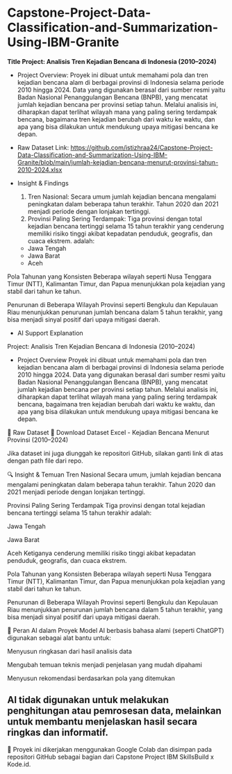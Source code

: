 # Capstone-Project-Data-Classification-and-Summarization-Using-IBM-Granite
**Title Project: Analisis Tren Kejadian Bencana di Indonesia (2010–2024)**

- Project Overview: Proyek ini dibuat untuk memahami pola dan tren kejadian bencana alam di berbagai provinsi di Indonesia selama periode 2010 hingga 2024. Data yang digunakan berasal dari sumber resmi yaitu Badan Nasional Penanggulangan Bencana (BNPB), yang mencatat jumlah kejadian bencana per provinsi setiap tahun.
Melalui analisis ini, diharapkan dapat terlihat wilayah mana yang paling sering terdampak bencana, bagaimana tren kejadian berubah dari waktu ke waktu, dan apa yang bisa dilakukan untuk mendukung upaya mitigasi bencana ke depan.

- Raw Dataset Link: https://github.com/istizhraa24/Capstone-Project-Data-Classification-and-Summarization-Using-IBM-Granite/blob/main/jumlah-kejadian-bencana-menurut-provinsi-tahun-2010-2024.xlsx
  
- Insight & Findings
    1. Tren Nasional: Secara umum jumlah kejadian bencana mengalami peningkatan dalam beberapa tahun terakhir. Tahun 2020 dan 2021 menjadi periode dengan lonjakan tertinggi.
    2. Provinsi Paling Sering Terdampak: Tiga provinsi dengan total kejadian bencana tertinggi selama 15 tahun terakhir yang cenderung memiliki risiko tinggi akibat kepadatan penduduk,                  geografis, dan cuaca ekstrem. adalah:
    - Jawa Tengah
    - Jawa Barat
    - Aceh


Pola Tahunan yang Konsisten
Beberapa wilayah seperti Nusa Tenggara Timur (NTT), Kalimantan Timur, dan Papua menunjukkan pola kejadian yang stabil dari tahun ke tahun.

Penurunan di Beberapa Wilayah
Provinsi seperti Bengkulu dan Kepulauan Riau menunjukkan penurunan jumlah bencana dalam 5 tahun terakhir, yang bisa menjadi sinyal positif dari upaya mitigasi daerah.


- AI Support Explanation


Project: Analisis Tren Kejadian Bencana di Indonesia (2010–2024)
- Project Overview
Proyek ini dibuat untuk memahami pola dan tren kejadian bencana alam di berbagai provinsi di Indonesia selama periode 2010 hingga 2024. Data yang digunakan berasal dari sumber resmi yaitu Badan Nasional Penanggulangan Bencana (BNPB), yang mencatat jumlah kejadian bencana per provinsi setiap tahun.
Melalui analisis ini, diharapkan dapat terlihat wilayah mana yang paling sering terdampak bencana, bagaimana tren kejadian berubah dari waktu ke waktu, dan apa yang bisa dilakukan untuk mendukung upaya mitigasi bencana ke depan.

📁 Raw Dataset
📌 Download Dataset Excel - Kejadian Bencana Menurut Provinsi (2010–2024)

Jika dataset ini juga diunggah ke repositori GitHub, silakan ganti link di atas dengan path file dari repo.

🔍 Insight & Temuan
Tren Nasional
Secara umum, jumlah kejadian bencana mengalami peningkatan dalam beberapa tahun terakhir. Tahun 2020 dan 2021 menjadi periode dengan lonjakan tertinggi.

Provinsi Paling Sering Terdampak
Tiga provinsi dengan total kejadian bencana tertinggi selama 15 tahun terakhir adalah:

Jawa Tengah

Jawa Barat

Aceh
Ketiganya cenderung memiliki risiko tinggi akibat kepadatan penduduk, geografis, dan cuaca ekstrem.

Pola Tahunan yang Konsisten
Beberapa wilayah seperti Nusa Tenggara Timur (NTT), Kalimantan Timur, dan Papua menunjukkan pola kejadian yang stabil dari tahun ke tahun.

Penurunan di Beberapa Wilayah
Provinsi seperti Bengkulu dan Kepulauan Riau menunjukkan penurunan jumlah bencana dalam 5 tahun terakhir, yang bisa menjadi sinyal positif dari upaya mitigasi daerah.

🤖 Peran AI dalam Proyek
Model AI berbasis bahasa alami (seperti ChatGPT) digunakan sebagai alat bantu untuk:

Menyusun ringkasan dari hasil analisis data

Mengubah temuan teknis menjadi penjelasan yang mudah dipahami

Menyusun rekomendasi berdasarkan pola yang ditemukan

AI tidak digunakan untuk melakukan penghitungan atau pemrosesan data, melainkan untuk membantu menjelaskan hasil secara ringkas dan informatif.
---

📌 Proyek ini dikerjakan menggunakan Google Colab dan disimpan pada repositori GitHub sebagai bagian dari Capstone Project IBM SkillsBuild x Kode.id.

